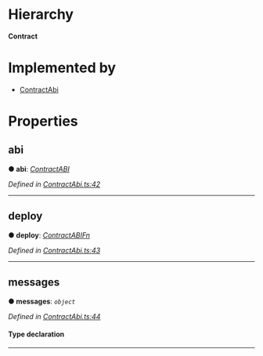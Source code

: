 

# Hierarchy

**Contract**

# Implemented by

* [ContractAbi](../classes/_contractabi_.contractabi.md)

# Properties

<a id="abi"></a>

##  abi

**● abi**: *[ContractABI](../modules/_contractabi_.md#contractabi-1)*

*Defined in [ContractAbi.ts:42](https://github.com/polkadot-js/api/blob/6396c8d/packages/types/src/ContractAbi.ts#L42)*

___
<a id="deploy"></a>

##  deploy

**● deploy**: *[ContractABIFn](_contractabi_.contractabifn.md)*

*Defined in [ContractAbi.ts:43](https://github.com/polkadot-js/api/blob/6396c8d/packages/types/src/ContractAbi.ts#L43)*

___
<a id="messages"></a>

##  messages

**● messages**: *`object`*

*Defined in [ContractAbi.ts:44](https://github.com/polkadot-js/api/blob/6396c8d/packages/types/src/ContractAbi.ts#L44)*

#### Type declaration

[index: `string`]: [ContractABIFn](_contractabi_.contractabifn.md)

___

